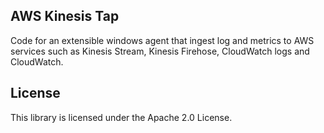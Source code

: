 ## AWS Kinesis Tap

Code for an extensible windows agent that ingest log and metrics to AWS services such as Kinesis Stream, Kinesis Firehose, CloudWatch logs and CloudWatch.

## License

This library is licensed under the Apache 2.0 License. 

